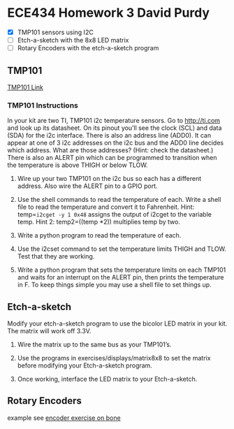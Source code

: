# ECE434 Homework 3 David Purdy

- [x] TMP101 sensors using I2C
- [ ] Etch-a-sketch with the 8x8 LED matrix
- [ ] Rotary Encoders with the etch-a-sketch program

## TMP101

[TMP101 Link](https://www.ti.com/product/TMP101?keyMatch=&tisearch=search-everything&usecase=partmatches#tech-docs)

### TMP101 Instructions
In your kit are two TI, TMP101 i2c temperature sensors. Go to http://ti.com and look up its datasheet. On its pinout you’ll see the clock (SCL) and data (SDA) for the i2c interface. There is also an address line (ADD0). It can appear at one of 3 i2c addresses on the i2c bus and the ADD0 line decides which address. What are those addresses? (Hint: check the datasheet.) There is also an ALERT pin which can be programmed to transition when the temperature is above THIGH or below TLOW.

1. Wire up your two TMP101 on the i2c bus so each has a different address. Also wire the ALERT pin to a GPIO port.

2. Use the shell commands to read the temperature of each. Write a shell file to read the temperature and convert it to Fahrenheit. Hint: temp=`i2cget -y 1 0x48` assigns the output of i2cget to the variable temp. Hint 2: temp2=$(($temp *2)) multiplies temp by two.

3. Write a python program to read the temperature of each.

4. Use the i2cset command to set the temperature limits THIGH and TLOW. Test that they are working.

5. Write a python program that sets the temperature limits on each TMP101 and waits for an interrupt on the ALERT pin, then prints the temperature in F. To keep things simple you may use a shell file to set things up.

## Etch-a-sketch

Modify your etch-a-sketch program to use the bicolor LED matrix in your kit. The matrix will work off 3.3V.

1. Wire the matrix up to the same bus as your TMP101’s.

2. Use the programs in exercises/displays/matrix8x8 to set the matrix before modifying your Etch-a-sketch program.

3. Once working, interface the LED matrix to your Etch-a-sketch.

## Rotary Encoders

example see [encoder exercise on bone](~/exercises/sensors/eQEP/encoder.py)
